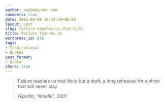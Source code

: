 ```yaml
---
author: amy@amy-mac.com
comments: true
date: 2011-05-08 16:14:40+00:00
layout: post
slug: failure-teaches-us-that-life
title: Failure Teaches Us
wordpress_id: 816
tags:
- Inspirational
- Quotes
post_format:
- Quote
share: true
---
```


<blockquote>Failure teaches us that life is but a draft, a long rehearsal for a show that will never play.

<cite>Hipolito, “Amelie”, 2001</cite>
</blockquote>

